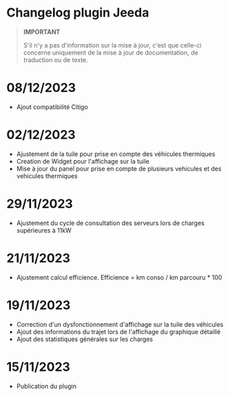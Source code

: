 # Changelog plugin Jeeda

>**IMPORTANT**
>
>S'il n'y a pas d'information sur la mise à jour, c'est que celle-ci concerne uniquement de la mise à jour de documentation, de traduction ou de texte.

# 08/12/2023
- Ajout compatibilité Citigo

# 02/12/2023
- Ajustement de la tuile pour prise en compte des véhicules thermiques
- Creation de Widget pour l'affichage sur la tuile
- Mise à jour du panel pour prise en compte de plusieurs vehicules et des vehicules thermiques

# 29/11/2023
- Ajustement du cycle de consultation des serveurs lors de charges supérieures à 11kW

# 21/11/2023
- Ajustement calcul efficience. Efficience = km conso / km parcouru * 100

# 19/11/2023
- Correction d'un dysfonctionnement d'affichage sur la tuile des véhicules
- Ajout des informations du trajet lors de l'affichage du graphique détaillé
- Ajout des statistiques générales sur les charges

# 15/11/2023
- Publication du plugin
